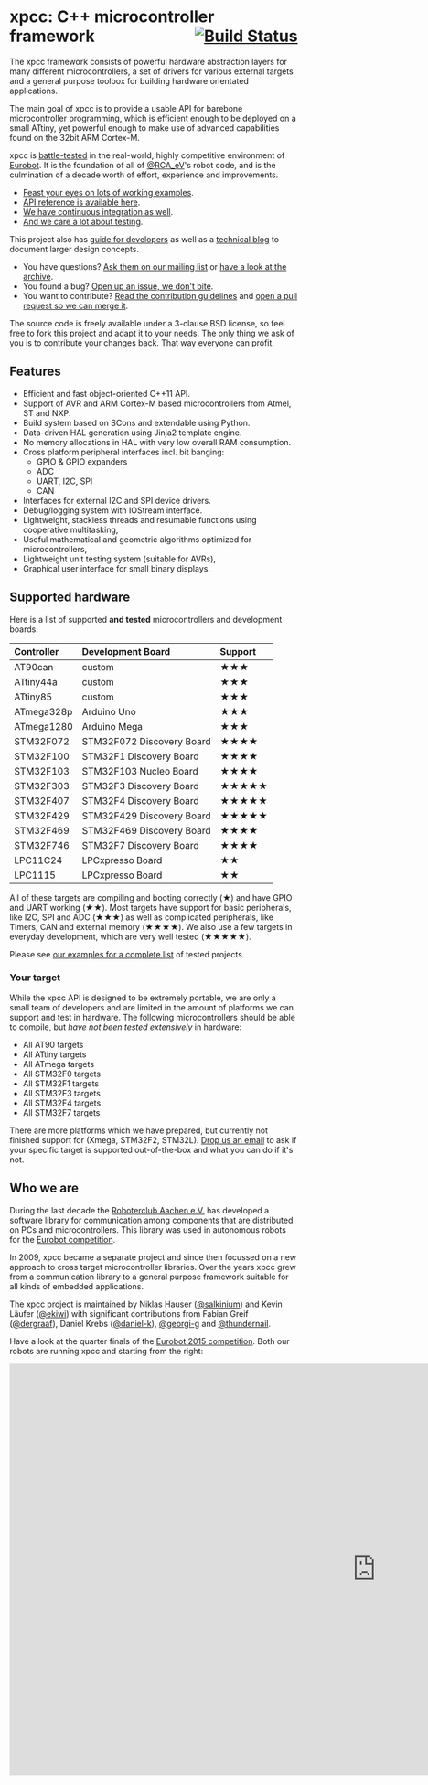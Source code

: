 # xpcc: C++ microcontroller framework <span style="float:right;"><a href="https://travis-ci.org/roboterclubaachen/xpcc" style="border-bottom:none">![Build Status](https://travis-ci.org/roboterclubaachen/xpcc.svg?branch=develop)</a></span>

The xpcc framework consists of powerful hardware abstraction layers for many
different microcontrollers, a set of drivers for various external targets and a general purpose toolbox for building hardware orientated applications.

The main goal of xpcc is to provide a usable API for barebone microcontroller programming,
which is efficient enough to be deployed on a small ATtiny, yet powerful enough to make
use of advanced capabilities found on the 32bit ARM Cortex-M.

xpcc is [battle-tested](#who-we-are) in the real-world, highly competitive
environment of [Eurobot][].
It is the foundation of all of [@RCA_eV][rca]'s robot code, and is the
culmination of a decade worth of effort, experience and improvements.

- [Feast your eyes on lots of working examples][examples].
- [API reference is available here][reference].
- [We have continuous integration as well][travis_ci].
- [And we care a lot about testing][testing].

This project also has [guide for developers][guide] as well as a [technical blog][blog] to document larger design concepts.

- You have questions? [Ask them on our mailing list][mailing_list]
or [have a look at the archive][mailing_archive].
- You found a bug? [Open up an issue, we don't bite][issues].
- You want to contribute? [Read the contribution guidelines][contributing] and [open a pull request so we can merge it][prs].

The source code is freely available under a 3-clause BSD license, so feel
free to fork this project and adapt it to your needs.
The only thing we ask of you is to contribute your changes back.
That way everyone can profit.

## Features

- Efficient and fast object-oriented C++11 API.
- Support of AVR and ARM Cortex-M based microcontrollers from Atmel, ST and NXP.
- Build system based on SCons and extendable using Python.
- Data-driven HAL generation using Jinja2 template engine.
- No memory allocations in HAL with very low overall RAM consumption.
- Cross platform peripheral interfaces incl. bit banging:
    - GPIO & GPIO expanders
    - ADC
    - UART, I2C, SPI
    - CAN
- Interfaces for external I2C and SPI device drivers.
- Debug/logging system with IOStream interface.
- Lightweight, stackless threads and resumable functions using cooperative multitasking,
- Useful mathematical and geometric algorithms optimized for microcontrollers,
- Lightweight unit testing system (suitable for AVRs),
- Graphical user interface for small binary displays.

## Supported hardware

Here is a list of supported **and tested** microcontrollers and development boards:

| Controller | Development Board         | Support                             |
|:-----------|:--------------------------|:------------------------------------|
| AT90can    | custom                    | &#9733;&#9733;&#9733;               |
| ATtiny44a  | custom                    | &#9733;&#9733;&#9733;               |
| ATtiny85   | custom                    | &#9733;&#9733;&#9733;               |
| ATmega328p | Arduino Uno               | &#9733;&#9733;&#9733;               |
| ATmega1280 | Arduino Mega              | &#9733;&#9733;&#9733;               |
| STM32F072  | STM32F072 Discovery Board | &#9733;&#9733;&#9733;&#9733;        |
| STM32F100  | STM32F1 Discovery Board   | &#9733;&#9733;&#9733;&#9733;        |
| STM32F103  | STM32F103 Nucleo Board    | &#9733;&#9733;&#9733;&#9733;        |
| STM32F303  | STM32F3 Discovery Board   | &#9733;&#9733;&#9733;&#9733;&#9733; |
| STM32F407  | STM32F4 Discovery Board   | &#9733;&#9733;&#9733;&#9733;&#9733; |
| STM32F429  | STM32F429 Discovery Board | &#9733;&#9733;&#9733;&#9733;&#9733; |
| STM32F469  | STM32F469 Discovery Board | &#9733;&#9733;&#9733;&#9733;        |
| STM32F746  | STM32F7 Discovery Board   | &#9733;&#9733;&#9733;&#9733;        |
| LPC11C24   | LPCxpresso Board          | &#9733;&#9733;                      |
| LPC1115    | LPCxpresso Board          | &#9733;&#9733;                      |

All of these targets are compiling and booting correctly
(&#9733;)
and have GPIO and UART working
(&#9733;&#9733;).
Most targets have support for basic peripherals, like I2C, SPI and ADC
(&#9733;&#9733;&#9733;)
as well as complicated peripherals, like Timers, CAN and external memory
(&#9733;&#9733;&#9733;&#9733;).
We also use a few targets in everyday development, which are very well tested
(&#9733;&#9733;&#9733;&#9733;&#9733;).

Please see [our examples for a complete list][examples] of tested projects.

### Your target

While the xpcc API is designed to be extremely portable, we are only a small team of developers and are limited in the amount of platforms we can support and test in hardware.
The following microcontrollers should be able to compile, but *have not been tested extensively* in hardware:

- All AT90 targets
- All ATtiny targets
- All ATmega targets
- All STM32F0 targets
- All STM32F1 targets
- All STM32F3 targets
- All STM32F4 targets
- All STM32F7 targets

There are more platforms which we have prepared, but currently not finished support for (Xmega, STM32F2, STM32L).
[Drop us an email][mailing_list] to ask if your specific target is supported out-of-the-box and what you can do if it's not.

## Who we are

During the last decade the [Roboterclub Aachen e.V.][rca_ev] has developed a software library for communication among components that are distributed on PCs and microcontrollers. This library was used in autonomous robots for the [Eurobot competition][eurobot].

In 2009, xpcc became a separate project and since then focussed on a new approach to cross target microcontroller libraries. Over the years xpcc grew from a communication library to a general purpose framework suitable for all kinds of embedded applications.

The xpcc project is maintained by
Niklas Hauser ([@salkinium](https://github.com/salkinium)) and
Kevin Läufer ([@ekiwi](https://github.com/ekiwi)) with significant contributions from
Fabian Greif ([@dergraaf](https://github.com/dergraaf)),
Daniel Krebs ([@daniel-k](https://github.com/daniel-k)),
[@georgi-g](https://github.com/georgi-g) and
[@thundernail](https://github.com/thundernail).

Have a look at the quarter finals of the [Eurobot 2015 competition][eurobot].
Both our robots are running xpcc and starting from the right:

<div class="videoWrapper">
  <iframe width="1280" height="720" src="https://www.youtube-nocookie.com/embed/K7obV0avUoQ?start=25925&amp;end=26071" frameborder="0" allowfullscreen></iframe>
</div>


[prs]: https://github.com/roboterclubaachen/xpcc/pulls
[contributing]: https://github.com/roboterclubaachen/xpcc/tree/develop/CONTRIBUTING.md
[issues]: https://github.com/roboterclubaachen/xpcc/issues
[rca_ev]: http://www.roboterclub.rwth-aachen.de/
[eurobot]: http://www.eurobot.org/
[travis_ci]: https://travis-ci.org/roboterclubaachen/xpcc
[testing]: guide/testing
[mailing_archive]: http://blog.gmane.org/gmane.comp.hardware.arm.cortex.xpcc.devel
[examples]: https://github.com/roboterclubaachen/xpcc/tree/develop/examples
[mailing_list]: http://mailman.rwth-aachen.de/mailman/listinfo/xpcc-dev
[guide]: guide/getting-started
[reference]: reference/introduction
[blog]: http://blog.xpcc.io
[rca]: http://www.roboterclub.rwth-aachen.de
